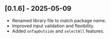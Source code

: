 ## [0.1.6] - 2025-05-09
- Renamed library file to match package name.
- Improved input validation and flexibility.
- Added `onTapOutside` and `selectAll` features.
